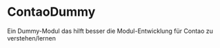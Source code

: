 # ContaoDummy
Ein Dummy-Modul das hilft besser die Modul-Entwicklung für Contao zu verstehen/lernen

